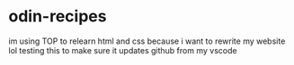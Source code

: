 # odin-recipes
im using TOP to relearn html and css because i want to rewrite my website lol
testing this to make sure it updates github from my vscode
